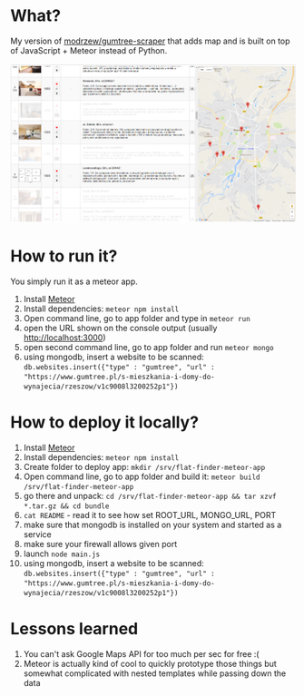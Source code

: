 # What?

My version of [modrzew/gumtree-scraper](https://github.com/modrzew/gumtree-scraper) that adds map and is built on top of JavaScript + Meteor instead of Python.

![the app](/screenshot.png)

# How to run it?

You simply run it as a meteor app.
1. Install [Meteor](https://www.meteor.com/)
2. Install dependencies: `meteor npm install`
3. Open command line, go to app folder and type in `meteor run`
4. open the URL shown on the console output (usually [http://localhost:3000](http://localhost:3000))
5. open second command line, go to app folder and run `meteor mongo`
6. using mongodb, insert a website to be scanned: `db.websites.insert({"type" : "gumtree", "url" : "https://www.gumtree.pl/s-mieszkania-i-domy-do-wynajecia/rzeszow/v1c9008l3200252p1"})`

# How to deploy it locally?

1. Install [Meteor](https://www.meteor.com/)
2. Install dependencies: `meteor npm install`
3. Create folder to deploy app: `mkdir /srv/flat-finder-meteor-app`
4. Open command line, go to app folder and build it: `meteor build /srv/flat-finder-meteor-app`
5. go there and unpack: `cd /srv/flat-finder-meteor-app && tar xzvf *.tar.gz && cd bundle`
6. `cat README` - read it to see how set ROOT_URL, MONGO_URL, PORT
7. make sure that mongodb is installed on your system and started as a service
8. make sure your firewall allows given port
9. launch `node main.js`
10. using mongodb, insert a website to be scanned: `db.websites.insert({"type" : "gumtree", "url" : "https://www.gumtree.pl/s-mieszkania-i-domy-do-wynajecia/rzeszow/v1c9008l3200252p1"})`

# Lessons learned

1. You can't ask Google Maps API for too much per sec for free :(
2. Meteor is actually kind of cool to quickly prototype those things but somewhat complicated with nested templates while passing down the data
